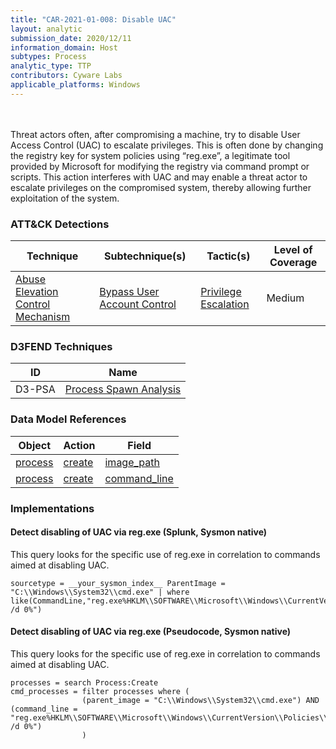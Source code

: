 ```yaml
---
title: "CAR-2021-01-008: Disable UAC"
layout: analytic
submission_date: 2020/12/11
information_domain: Host
subtypes: Process
analytic_type: TTP
contributors: Cyware Labs
applicable_platforms: Windows
---
```

<br><br>
Threat actors often, after compromising a machine, try to disable User Access Control (UAC) to escalate privileges. This is often done by changing the registry key for system policies using “reg.exe”, a legitimate tool provided by Microsoft for modifying the registry via command prompt or scripts. This action interferes with UAC and may enable a threat actor to escalate privileges on the compromised system, thereby allowing further exploitation of the system.


### ATT&CK Detections

|Technique|Subtechnique(s)|Tactic(s)|Level of Coverage|
|---|---|---|---|
|[Abuse Elevation Control Mechanism](https://attack.mitre.org/techniques/T1548/)|[Bypass User Account Control](https://attack.mitre.org/techniques/T1548/002/)|[Privilege Escalation](https://attack.mitre.org/tactics/TA0004/)|Medium|


### D3FEND Techniques

|ID|Name|
|---|---| 
|D3-PSA | [Process Spawn Analysis](https://d3fend.mitre.org/technique/d3f:ProcessSpawnAnalysis)| 



### Data Model References

|Object|Action|Field|
|---|---|---|
|[process](/data_model/process) | [create](/data_model/process#create) | [image_path](/data_model/process#image_path) |
|[process](/data_model/process) | [create](/data_model/process#create) | [command_line](/data_model/process#command_line) |



### Implementations

#### Detect disabling of UAC via reg.exe (Splunk, Sysmon native)


This query looks for the specific use of reg.exe in correlation to commands aimed at disabling UAC.


```
sourcetype = __your_sysmon_index__ ParentImage = "C:\\Windows\\System32\\cmd.exe" | where like(CommandLine,"reg.exe%HKLM\\SOFTWARE\\Microsoft\\Windows\\CurrentVersion\\Policies\\System%REG_DWORD /d 0%")
```


#### Detect disabling of UAC via reg.exe (Pseudocode, Sysmon native)


This query looks for the specific use of reg.exe in correlation to commands aimed at disabling UAC.


```
processes = search Process:Create
cmd_processes = filter processes where (
                (parent_image = "C:\\Windows\\System32\\cmd.exe") AND (command_line = "reg.exe%HKLM\\SOFTWARE\\Microsoft\\Windows\\CurrentVersion\\Policies\\System%REG_DWORD /d 0%")
                )
```




